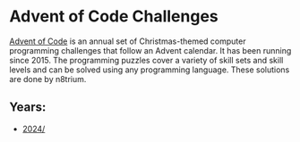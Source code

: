 # Advent of Code Challenges
[Advent of Code](https://www.adventofcode.com) is an annual set of Christmas-themed computer programming challenges that follow an Advent calendar.
It has been running since 2015.
The programming puzzles cover a variety of skill sets and skill levels and can be solved using any programming language.
These solutions are done by n8trium.

## Years:
- [2024/](2024/)
